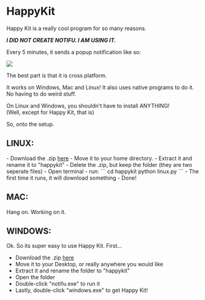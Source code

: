 HappyKit
========
Happy Kit is a really cool program for so many reasons. 

***I DID NOT CREATE NOTIFU. I AM USING IT.***

Every 5 minutes, it sends a popup notification like so:

<img src="http://nexae.ryanzaleski.com/img/HappyCrop.JPG">

The best part is that it is cross platform.

It works on Windows, Mac and Linux! It also uses native programs to do it. No having to do weird stuff.

On Linux and Windows, you shouldn't have to install ANYTHING!
<br />
(Well, except for Happy Kit, that is)

So, onto the setup.

<h2>LINUX:</h2>
- Download the .zip <a href="https://github.com/Nexae/HappyKit/archive/master.zip">here</a>
- Move it to your home directory.
- Extract it and rename it to "happykit" 
- Delete the .zip, but keep the folder (they are two seperate files)
- Open terminal
- run:
```
cd happykit
python linux.py
```
- The first time it runs, it will download something
- Done! 


<h2>MAC: </h2>
Hang on. Working on it.


<h2>WINDOWS: </h2>
Ok. So its super easy to use Happy Kit. First...

- Download the .zip <a href="https://github.com/Nexae/HappyKit/archive/master.zip">here</a>
- Move it to your Desktop, or really anywhere you would like
- Extract it and rename the folder to "happykit"
- Open the folder
- Double-click "notifu.exe" to run it
- Lastly, double-click "windows.exe" to get Happy Kit!
